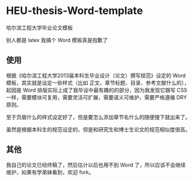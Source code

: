 # HEU-thesis-Word-template

哈尔滨工程大学毕业论文模板

别人都是 latex 我搞个 Word 模板真是抱歉了

## 使用

根据《哈尔滨工程大学2013届本科生毕业设计（论文）撰写规范》设定的 Word 模板，其实就是设定一些样式（比如 正文、章节标题、目录、参考文献什么的），起因是 Word 排版实际上成了我毕设中最有趣的的部分，因为我发现它跟写 CSS 一样，需要模块可复用，需要灵活可扩展，需要语义可维护，需要严格遵循 DRY 原则。

至于页眉什么的样式设定好了，但是要怎么添加章节名什么的随便搜下就出来了。

虽然是根据本科生的规范设定的，但是和研究生和博士生论文的规范相似度很高。

## 其他

我自己的论文已经终稿了，然后估计以后也用不到 Word 了，所以应该不会继续维护，如果有学弟妹看到，欢迎 fork。